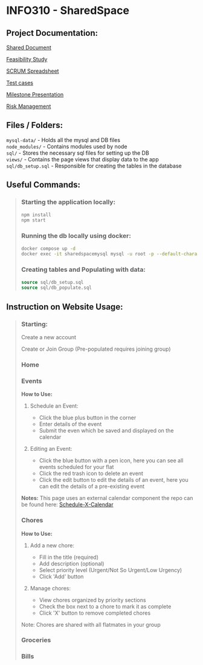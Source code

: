# INFO310 - SharedSpace

## Project Documentation:
[Shared Document](https://docs.google.com/document/d/1dsslKUIoFYGAVsMLgXbK1OL8lQxgPu3Gu_5K1Iog1M0/edit?usp=sharing)

[Feasibility Study](https://docs.google.com/document/d/1JaLbUw4ipO6lABDCIq8vzGexEP9u_air5N-dcGxHvC8/edit?usp=sharing)

[SCRUM Spreadsheet](https://otagouni-my.sharepoint.com/:x:/r/personal/shofe999_student_otago_ac_nz/Documents/INFO310_Project_Management_SharedSpace.xlsm?d=w6ef4d4d876d34f4487d256dcabb2cecc&csf=1&web=1&e=T4PMRQ)

[Test cases](https://otagouni-my.sharepoint.com/:x:/r/personal/shofe999_student_otago_ac_nz/_layouts/15/Doc.aspx?sourcedoc=%7B119FB2AC-A535-43A1-8EF4-ADB2F2B0830F%7D&file=TestCases_template.xlsx&fromShare=true&action=default&mobileredirect=true)

[Milestone Presentation](https://otagouni-my.sharepoint.com/:p:/r/personal/gorma749_student_otago_ac_nz/Documents/Milestone.pptx?d=w434e1499660e404ab87cfafbfc58066e&csf=1&web=1&e=UFEolp)

[Risk Management](https://otagouni-my.sharepoint.com/:x:/r/personal/gorma749_student_otago_ac_nz/_layouts/15/Doc.aspx?sourcedoc=%7B3BD40AD4-CA69-4BC9-B2ED-45D73C4C531F%7D&file=Risk%20Management.xlsx&action=default&mobileredirect=true&DefaultItemOpen=1&ct=1746232799650&wdOrigin=OFFICECOM-WEB.START.EDGEWORTH&cid=d71edbd5-d6b3-4e4e-b612-faa8bf0a0cdd&wdPreviousSessionSrc=HarmonyWeb&wdPreviousSession=a52b87e3-7d08-415a-89a6-128d68be09f5)

## Files / Folders:
`mysql-data/` - Holds all the mysql and DB files\
`node_modules/` - Contains modules used by node\
`sql/` - Stores the necessary sql files for setting up the DB\
`views/` - Contains the page views that display data to the app\
`sql/db_setup.sql` - Responsible for creating the tables in the database

## Useful Commands:
>### Starting the application locally:
>```bash
>npm install
>npm start
>```
> 
>### Running the db locally using docker:
>```bash
>docker compose up -d
>docker exec -it sharedspacemysql mysql -u root -p --default-character-set=utf8mb4
>```
>
>### Creating tables and Populating with data:
>```sql
>source sql/db_setup.sql
>source sql/db_populate.sql
>```

## Instruction on Website Usage:
> ### Starting:
>
> Create a new account
> 
> Create or Join Group (Pre-populated requires joining group)
>
> ### Home
> 
>
> ### Events
> **How to Use:**
> 1. Schedule an Event:
>    - Click the blue plus button in the corner
>    - Enter details of the event
>    - Submit the even which be saved and displayed on the calendar
>
> 2. Editing an Event:
>    - Click the blue button with a pen icon, here you can see all events scheduled for your flat
>    - Click the red trash icon to delete an event
>    - Click the edit button to edit the details of an event, here you can edit the details of a pre-existing event
>
> **Notes:**
> This page uses an external calendar component the repo can be found here: [Schedule-X-Calendar](https://github.com/schedule-x/schedule-x)
>
> ### Chores
> **How to Use:**
> 1. Add a new chore:
>    - Fill in the title (required)
>    - Add description (optional)
>    - Select priority level (Urgent/Not So Urgent/Low Urgency)
>    - Click 'Add' button
>
> 2. Manage chores:
>    - View chores organized by priority sections
>    - Check the box next to a chore to mark it as complete
>    - Click 'X' button to remove completed chores
>
> Note: Chores are shared with all flatmates in your group
>
> ### Groceries
> 
>
> ### Bills
